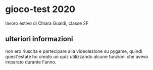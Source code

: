 # gioco-test 2020
lavoro estivo di Chiara Gualdi, classe 2F
## ulteriori informazioni
non ero riuscita e partecipare alla videolezione su pygame,
quindi quest'estate ho creato un quiz utilizzando alcune funzioni che avevo imparato durante l'anno.
